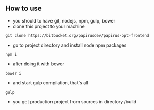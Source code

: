How to use
-------------
- you should to have git, nodejs, npm, gulp, bower 
- clone this project to your machine 

```
git clone https://bitbucket.org/papirusdev/papirus-opt-frontend
```
- go to project directory and install node npm packages 
```
npm i
```
- after doing it with  bower
```
bower i
```
- and start gulp compilation, that's all
```
gulp
```
- you get production project from sources in directory /build<br>